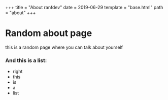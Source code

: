 +++
title = "About ranfdev"
date = 2019-06-29
template = "base.html"
path = "about"
+++

# Random about page

this is a random page where you can talk about yourself

### And this is a list:

- right
- this
- is
- a
- list
